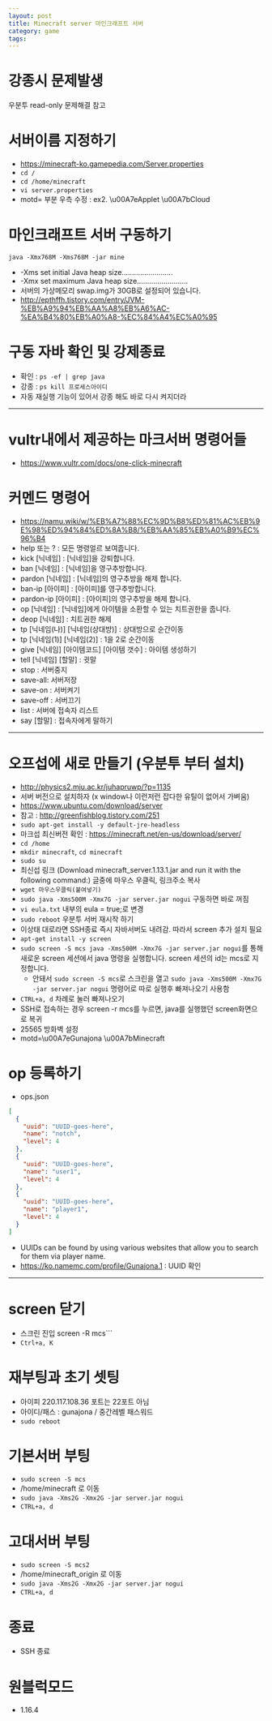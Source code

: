 ```yaml
---
layout: post
title: Minecraft server 마인크래프트 서버
category: game
tags: 
---
```


# 강종시 문제발생 
우분투 read-only 문제해결 참고

# 서버이름 지정하기 
* https://minecraft-ko.gamepedia.com/Server.properties
* ```cd /```
* ```cd /home/minecraft```
* ```vi server.properties```
* motd= 부분 우측 수정 : ex2. \u00A7eApplet \u00A7bCloud

# 마인크래프트 서버 구동하기 
```java -Xmx768M -Xms768M -jar mine```
* -Xms<size>        set initial Java heap size.........................
* -Xmx<size>        set maximum Java heap size.........................
* 서버의 가상메모리 swap.img가 30GB로 설정되어 있습니다.
* http://epthffh.tistory.com/entry/JVM-%EB%A9%94%EB%AA%A8%EB%A6%AC-%EA%B4%80%EB%A0%A8-%EC%84%A4%EC%A0%95

# 구동 자바 확인 및 강제종료 
* 확인 : ```ps -ef | grep java```
* 강종 : ```ps kill 프로세스아이디```
* 자동 재실행 기능이 있어서 강종 해도 바로 다시 켜지더라

---

# vultr내에서 제공하는 마크서버 명령어들 
* https://www.vultr.com/docs/one-click-minecraft

# 커멘드 명령어 
* https://namu.wiki/w/%EB%A7%88%EC%9D%B8%ED%81%AC%EB%9E%98%ED%94%84%ED%8A%B8/%EB%AA%85%EB%A0%B9%EC%96%B4
* help 또는 ? : 모든 명령얼르 보여줍니다.
* kick [닉네임] : [닉네임]을 강퇴합니다.
* ban [닉네임] : [닉네임]을 영구추방합니다.
* pardon [닉네임] : [닉네임]의 영구추방을 해제 합니다.
* ban-ip [아이피] : [아이피]를 영구추방합니다.
* pardon-ip [아이피] : [아이피]의 영구추방을 해제 합니다.
* op [닉네임] : [닉네임]에게 아이템을 소환할 수 있는 치트권한을 줍니다.
* deop [닉네임] : 치트권한 해제
* tp [닉네임(나)] [닉네임(상대방)] : 상대방으로 순간이동
* tp [닉네임(1)] [닉네임(2)] : 1을 2로 순간이동
* give [닉네임] [아이템코드] [아이템 갯수] : 아이템 생성하기
* tell [닉네임] [할말] : 귓말
* stop : 서버중지
* save-all: 서버저장
* save-on : 서버켜기
* save-off : 서버끄기
* list : 서버에 접속자 리스트
* say [할말] : 접속자에게 말하기

---

# 오프섭에 새로 만들기 (우분투 부터 설치) 
* http://physics2.mju.ac.kr/juhapruwp/?p=1135
* 서버 버전으로 설치하자 (x window나 이런저런 잡다한 유틸이 없어서 가벼움)
* https://www.ubuntu.com/download/server
* 참고 : http://greenfishblog.tistory.com/251
* ```sudo apt-get install -y default-jre-headless```
* 마크섭 최신버전 확인 : https://minecraft.net/en-us/download/server/
* ```cd /home```
* ```mkdir minecraft```, ```cd minecraft```
* ```sudo su```
* 최신섭 링크 (Download minecraft_server.1.13.1.jar and run it with the following command:) 글중에 마우스 우클릭, 링크주소 복사
* ```wget 마우스우클릭(붙여넣기)```
* ```sudo java -Xms500M -Xmx7G -jar server.jar nogui``` 구동하면 바로 꺼짐
* ```vi eula.txt``` 내부의 eula = true;로 변경
* ```sudo reboot``` 우분투 서버 재시작 하기
* 이상태 대로라면 SSH종료 즉시 자바서버도 내려감. 따라서 screen 추가 설치 필요
* ```apt-get install -y screen```
* ```sudo screen -S mcs java -Xms500M -Xmx7G -jar server.jar nogui```를 통해 새로운 screen 세션에서 java 명령을 실행합니다. screen 세션의 id는 mcs로 지정합니다.
  * 안돼서 ```sudo screen -S mcs```로 스크린을 열고 ```sudo java -Xms500M -Xmx7G -jar server.jar nogui``` 명령어로 따로 실행후 빠져나오기 사용함
* ```CTRL+a, d``` 차례로 눌러 빠져나오기
* SSH로 접속하는 경우 screen -r mcs를 누르면, java를 실행했던 screen화면으로 복귀
* 25565 방화벽 설정
* motd=\u00A7eGunajona \u00A7bMinecraft

# op 등록하기 
* ops.json
  
```json
[
  {
    "uuid": "UUID-goes-here",
    "name": "notch",
    "level": 4
  },
  {
    "uuid": "UUID-goes-here",
    "name": "user1",
    "level": 4
  },
  {
    "uuid": "UUID-goes-here",
    "name": "player1",
    "level": 4
  }
]
```
* UUIDs can be found by using various websites that allow you to search for them via player name.
* https://ko.namemc.com/profile/Gunajona.1 : UUID 확인

---

# screen 닫기 
* 스크린 진입 <source lang="javascript" line>screen -R mcs```
* ```Ctrl+a, K```

# 재부팅과 초기 셋팅 
* 아이피 220.117.108.36 포트는 22포트 아님
* 아이디/패스 : gunajona / 중간레벨 패스워드
* ```sudo reboot```

# 기본서버 부팅 
* ```sudo screen -S mcs```
* /home/minecraft 로 이동
* ```sudo java -Xms2G -Xmx2G -jar server.jar nogui```
* ```CTRL+a, d```

# 고대서버 부팅 
* ```sudo screen -S mcs2```
* /home/minecraft_origin 로 이동
* ```sudo java -Xms2G -Xmx2G -jar server.jar nogui```
* ```CTRL+a, d```

# 종료 
* SSH 종료

# 원블럭모드 
* 1.16.4
